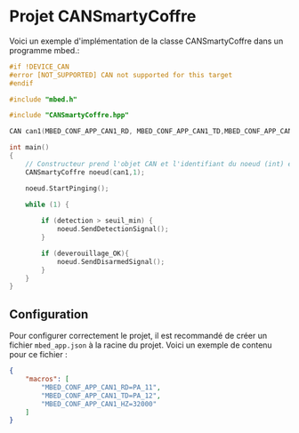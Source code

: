 # Projet CANSmartyCoffre

Voici un exemple d'implémentation de la classe CANSmartyCoffre dans un programme mbed.:

```cpp
#if !DEVICE_CAN
#error [NOT_SUPPORTED] CAN not supported for this target
#endif

#include "mbed.h"

#include "CANSmartyCoffre.hpp"

CAN can1(MBED_CONF_APP_CAN1_RD, MBED_CONF_APP_CAN1_TD,MBED_CONF_APP_CAN1_HZ);

int main()
{
    // Constructeur prend l'objet CAN et l'identifiant du noeud (int) exemple 5 pour empreinte
    CANSmartyCoffre noeud(can1,1);

    noeud.StartPinging();

    while (1) {
        
        if (detection > seuil_min) {
            noeud.SendDetectionSignal();
        }

        if (deverouillage_OK){
            noeud.SendDisarmedSignal();
        }
    }
}
```
## Configuration

Pour configurer correctement le projet, il est recommandé de créer un fichier `mbed_app.json` à la racine du projet. Voici un exemple de contenu pour ce fichier :

```json
{
    "macros": [
        "MBED_CONF_APP_CAN1_RD=PA_11",
        "MBED_CONF_APP_CAN1_TD=PA_12",
        "MBED_CONF_APP_CAN1_HZ=32000"
    ]
}
```